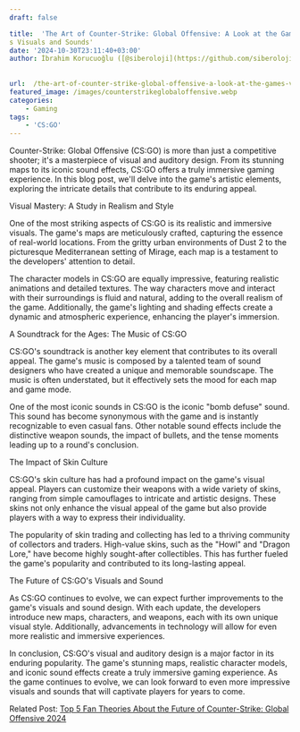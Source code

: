 ```yaml
---
draft: false

title:  'The Art of Counter-Strike: Global Offensive: A Look at the Game'
s Visuals and Sounds'
date: '2024-10-30T23:11:40+03:00'
author: İbrahim Korucuoğlu ([@siberoloji](https://github.com/siberoloji))
 
 
url:  /the-art-of-counter-strike-global-offensive-a-look-at-the-games-visuals-and-sounds/
featured_image: /images/counterstrikeglobaloffensive.webp
categories:
    - Gaming
tags:
    - 'CS:GO'
---
```



Counter-Strike: Global Offensive (CS:GO) is more than just a competitive shooter; it's a masterpiece of visual and auditory design. From its stunning maps to its iconic sound effects, CS:GO offers a truly immersive gaming experience. In this blog post, we'll delve into the game's artistic elements, exploring the intricate details that contribute to its enduring appeal.



Visual Mastery: A Study in Realism and Style



One of the most striking aspects of CS:GO is its realistic and immersive visuals. The game's maps are meticulously crafted, capturing the essence of real-world locations. From the gritty urban environments of Dust 2 to the picturesque Mediterranean setting of Mirage, each map is a testament to the developers' attention to detail.



The character models in CS:GO are equally impressive, featuring realistic animations and detailed textures. The way characters move and interact with their surroundings is fluid and natural, adding to the overall realism of the game. Additionally, the game's lighting and shading effects create a dynamic and atmospheric experience, enhancing the player's immersion.



A Soundtrack for the Ages: The Music of CS:GO



CS:GO's soundtrack is another key element that contributes to its overall appeal. The game's music is composed by a talented team of sound designers who have created a unique and memorable soundscape. The music is often understated, but it effectively sets the mood for each map and game mode.



One of the most iconic sounds in CS:GO is the iconic "bomb defuse" sound. This sound has become synonymous with the game and is instantly recognizable to even casual fans. Other notable sound effects include the distinctive weapon sounds, the impact of bullets, and the tense moments leading up to a round's conclusion.



The Impact of Skin Culture



CS:GO's skin culture has had a profound impact on the game's visual appeal. Players can customize their weapons with a wide variety of skins, ranging from simple camouflages to intricate and artistic designs. These skins not only enhance the visual appeal of the game but also provide players with a way to express their individuality.



The popularity of skin trading and collecting has led to a thriving community of collectors and traders. High-value skins, such as the "Howl" and "Dragon Lore," have become highly sought-after collectibles. This has further fueled the game's popularity and contributed to its long-lasting appeal.



The Future of CS:GO's Visuals and Sound



As CS:GO continues to evolve, we can expect further improvements to the game's visuals and sound design. With each update, the developers introduce new maps, characters, and weapons, each with its own unique visual style. Additionally, advancements in technology will allow for even more realistic and immersive experiences.



In conclusion, CS:GO's visual and auditory design is a major factor in its enduring popularity. The game's stunning maps, realistic character models, and iconic sound effects create a truly immersive gaming experience. As the game continues to evolve, we can look forward to even more impressive visuals and sounds that will captivate players for years to come.



Related Post:  <a href="https://www.siberoloji.com/top-5-fan-theories-about-the-future-of-counter-strike-global-offensive-2024/" target="_blank" rel="noreferrer noopener">Top 5 Fan Theories About the Future of Counter-Strike: Global Offensive 2024</a>
